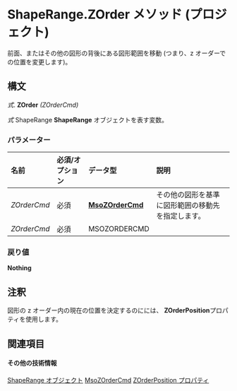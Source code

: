 
# ShapeRange.ZOrder メソッド (プロジェクト)
前面、またはその他の図形の背後にある図形範囲を移動 (つまり、z オーダーでの位置を変更します)。

## 構文

 _式_. **ZOrder** _(ZOrderCmd)_

 _式_ ShapeRange **ShapeRange** オブジェクトを表す変数。


### パラメーター



|**名前**|**必須/オプション**|**データ型**|**説明**|
|:-----|:-----|:-----|:-----|
| _ZOrderCmd_|必須|**[MsoZOrderCmd](http://msdn.microsoft.com/en-us/library/office/ff861432%28v=office.15%29)**|その他の図形を基準に図形範囲の移動先を指定します。|
| _ZOrderCmd_|必須|MSOZORDERCMD||

### 戻り値

 **Nothing**


## 注釈

図形の z オーダー内の現在の位置を決定するのにには、  **ZOrderPosition**プロパティを使用します。


## 関連項目


#### その他の技術情報


[ShapeRange オブジェクト](315031aa-4b8c-424b-26e7-ce15897beb05.md)
[MsoZOrderCmd](http://msdn.microsoft.com/en-us/library/office/ff861432%28v=office.15%29)
[ZOrderPosition プロパティ](ebbd573a-4cf0-a3af-7dff-de67d321d9d2.md)